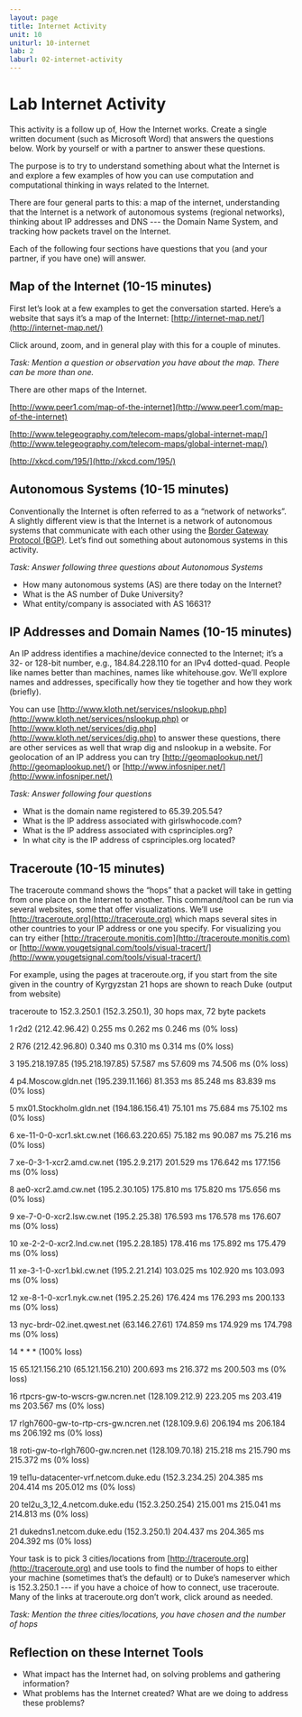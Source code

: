 ```yaml
---
layout: page
title: Internet Activity
unit: 10
uniturl: 10-internet
lab: 2
laburl: 02-internet-activity
---
```



Lab Internet Activity
===========================
This activity is a follow up of, How the Internet works. Create a single written document (such as Microsoft Word) that answers the questions below. Work by yourself or with a partner to answer these questions. 

The purpose is to try to understand something about what the Internet is and explore a few examples of how you can use computation and computational thinking in ways related to the Internet.

There are four general parts to this: a map of the internet, understanding that the Internet is a network of autonomous systems (regional networks), thinking about IP addresses and DNS --- the Domain Name System, and tracking how packets travel on the Internet.

Each of the following four sections have questions that you (and your partner, if you have one) will answer.

Map of the Internet (10-15 minutes)
-----------------------------------
First let’s look at a few examples to get the conversation started. Here’s a website that says it’s a map of the Internet: [http://internet-map.net/](http://internet-map.net/)

Click around, zoom, and in general play with this for a couple of minutes.

*Task: Mention a question or observation you have about the map. There can be more than one.*

There are other maps of the Internet.

[http://www.peer1.com/map-of-the-internet](http://www.peer1.com/map-of-the-internet)

[http://www.telegeography.com/telecom-maps/global-internet-map/](http://www.telegeography.com/telecom-maps/global-internet-map/)

[http://xkcd.com/195/](http://xkcd.com/195/)

 

Autonomous Systems (10-15 minutes)
----------------------------------
Conventionally the Internet is often referred to as a “network of networks”. A slightly different view is that the Internet is a network of autonomous systems that communicate with each other using the [Border Gateway Protocol (BGP)](http://docwiki.cisco.com/wiki/Border_Gateway_Protocol). Let’s find out something about autonomous systems in this activity.

*Task: Answer following three questions about Autonomous Systems*

 * How many autonomous systems (AS) are there today on the Internet?
 * What is the AS number of Duke University?
 * What entity/company is associated with AS 16631?

 

IP Addresses and Domain Names (10-15 minutes)
---------------------------------------------
An IP address identifies a machine/device connected to the Internet; it’s a 32- or 128-bit number, e.g., 184.84.228.110 for an IPv4 dotted-quad. People like names better than machines, names like whitehouse.gov. We’ll explore names and addresses, specifically how they tie together and how they work (briefly).

You can use [http://www.kloth.net/services/nslookup.php](http://www.kloth.net/services/nslookup.php) or [http://www.kloth.net/services/dig.php](http://www.kloth.net/services/dig.php) to answer these questions, there are other services as well that wrap dig and nslookup in a website. For geolocation of an IP address you can try [http://geomaplookup.net/](http://geomaplookup.net/) or [http://www.infosniper.net/](http://www.infosniper.net/)

*Task: Answer following four questions*

 * What is the domain name registered to 65.39.205.54?
 * What is the IP address associated with girlswhocode.com?
 * What is the IP address associated with csprinciples.org?
 * In what city is the IP address of csprinciples.org located?

 

Traceroute (10-15 minutes)
--------------------------
The traceroute command shows the “hops” that a packet will take in getting from one place on the Internet to another.  This command/tool can be run via several websites, some that offer visualizations. We’ll use [http://traceroute.org](http://traceroute.org) which maps several sites in other countries to your IP address or one you specify. For visualizing you can try either [http://traceroute.monitis.com](http://traceroute.monitis.com) or [http://www.yougetsignal.com/tools/visual-tracert/](http://www.yougetsignal.com/tools/visual-tracert/)

For example, using the pages at traceroute.org, if you start from the site given in the country of Kyrgyzstan 21 hops are shown to reach Duke (output from website)

traceroute to 152.3.250.1 (152.3.250.1), 30 hops max, 72 byte packets

1 r2d2 (212.42.96.42) 0.255 ms 0.262 ms 0.246 ms (0% loss)

2 R76 (212.42.96.80) 0.340 ms 0.310 ms 0.314 ms (0% loss)

3 195.218.197.85 (195.218.197.85) 57.587 ms 57.609 ms 74.506 ms (0% loss)

4 p4.Moscow.gldn.net (195.239.11.166) 81.353 ms 85.248 ms 83.839 ms (0% loss)

5 mx01.Stockholm.gldn.net (194.186.156.41) 75.101 ms 75.684 ms 75.102 ms (0% loss)

6 xe-11-0-0-xcr1.skt.cw.net (166.63.220.65) 75.182 ms 90.087 ms 75.216 ms (0% loss)

7 xe-0-3-1-xcr2.amd.cw.net (195.2.9.217) 201.529 ms 176.642 ms 177.156 ms (0% loss)

8 ae0-xcr2.amd.cw.net (195.2.30.105) 175.810 ms 175.820 ms 175.656 ms (0% loss)

9 xe-7-0-0-xcr2.lsw.cw.net (195.2.25.38) 176.593 ms 176.578 ms 176.607 ms (0% loss)

10 xe-2-2-0-xcr2.lnd.cw.net (195.2.28.185) 178.416 ms 175.892 ms 175.479 ms (0% loss)

11 xe-3-1-0-xcr1.bkl.cw.net (195.2.21.214) 103.025 ms 102.920 ms 103.093 ms (0% loss)

12 xe-8-1-0-xcr1.nyk.cw.net (195.2.25.26) 176.424 ms 176.293 ms 200.133 ms (0% loss)

13 nyc-brdr-02.inet.qwest.net (63.146.27.61) 174.859 ms 174.929 ms 174.798 ms (0% loss)

14 * * * (100% loss)

15 65.121.156.210 (65.121.156.210) 200.693 ms 216.372 ms 200.503 ms (0% loss)

16 rtpcrs-gw-to-wscrs-gw.ncren.net (128.109.212.9) 223.205 ms 203.419 ms 203.567 ms (0% loss)

17 rlgh7600-gw-to-rtp-crs-gw.ncren.net (128.109.9.6) 206.194 ms 206.184 ms 206.192 ms (0% loss)

18 roti-gw-to-rlgh7600-gw.ncren.net (128.109.70.18) 215.218 ms 215.790 ms 215.372 ms (0% loss)

19 tel1u-datacenter-vrf.netcom.duke.edu (152.3.234.25) 204.385 ms 204.414 ms 205.012 ms (0% loss)

20 tel2u_3_12_4.netcom.duke.edu (152.3.250.254) 215.001 ms 215.041 ms 214.813 ms (0% loss)

21 dukedns1.netcom.duke.edu (152.3.250.1) 204.437 ms 204.365 ms 204.392 ms (0% loss)



Your task is to pick 3 cities/locations from [http://traceroute.org](http://traceroute.org) and use tools to find the number of hops to either your machine (sometimes that’s the default) or to Duke’s nameserver which is 152.3.250.1 --- if you have a choice of how to connect, use traceroute. Many of the links at traceroute.org don’t work, click around as needed.

*Task: Mention the three cities/locations, you have chosen and the number of hops*

 

Reflection on these Internet Tools
----------------------------------
 * What impact has the Internet had, on solving problems and gathering information?
 * What problems has the Internet created? What are we doing to address these problems?



